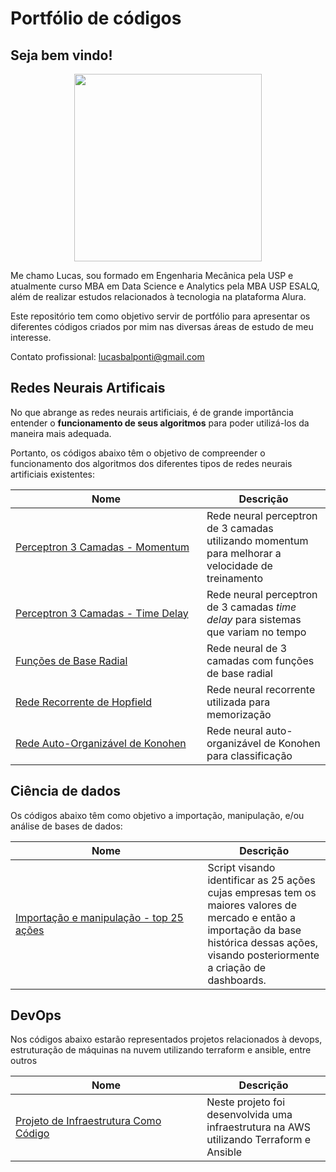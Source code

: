 # Portfólio de códigos

## Seja bem vindo! 

<p align="center">
  <img width="300" height="300" src="https://avatars.githubusercontent.com/u/122104166?s=400&u=3f32c0107a43c2e99f8e61603c25c094a5553182&v=4">
</p>

Me chamo Lucas, sou formado em Engenharia Mecânica pela USP e atualmente curso MBA em Data Science e Analytics pela MBA USP ESALQ, além de realizar estudos relacionados à tecnologia na plataforma Alura.

Este repositório tem como objetivo servir de portfólio para apresentar os diferentes códigos criados por mim nas diversas áreas de estudo de meu interesse.

Contato profissional: lucasbalponti@gmail.com

## Redes Neurais Artificais

No que abrange as redes neurais artificiais, é de grande importância entender o **funcionamento de seus algoritmos** para poder utilizá-los da maneira mais adequada. 

Portanto, os códigos abaixo têm o objetivo de compreender o funcionamento dos algoritmos dos diferentes tipos de redes neurais artificiais existentes:

| <div style="width:290px">Nome</div> | Descrição |
| -- | --|
| [Perceptron 3 Camadas - Momentum](./Redes%20Neurais/Perceptron%203%20Camadas%20-%20Momentum.py) | Rede neural perceptron de 3 camadas utilizando momentum para melhorar a velocidade de treinamento |
| [Perceptron 3 Camadas - Time Delay](./Redes%20Neurais/Perceptron%203%20Camadas%20-%20Time%20Delay.py) | Rede neural perceptron de 3 camadas *time delay* para sistemas que variam no tempo |
| [Funções de Base Radial](./Redes%20Neurais/Funções%20de%20Base%20Radial%20-%203%20Camadas.py) | Rede neural de 3 camadas com funções de base radial |
| [Rede Recorrente de Hopfield](./Redes%20Neurais/Redes%20recorrentes%20de%20Hopfield.py) | Rede neural recorrente utilizada para memorização |
| [Rede Auto-Organizável de Konohen](./Redes%20Neurais/Rede%20Auto-organizável%20de%20Konohen.py) | Rede neural auto-organizável de Konohen para classificação |

## Ciência de dados

Os códigos abaixo têm como objetivo a importação, manipulação, e/ou análise de bases de dados:

| <div style="width:290px">Nome</div> | Descrição |
| -- | --|
| [Importação e manipulação - top 25 ações](./Ciência%20de%20dados/Manipulação%20e%20importação%20-%20base%20top%2025%20ações.py) | Script visando identificar as 25 ações cujas empresas tem os maiores valores de mercado e então a importação da base histórica dessas ações, visando posteriormente a criação de dashboards. |

## DevOps

Nos códigos abaixo estarão representados projetos relacionados à devops, estruturação de máquinas na nuvem utilizando terraform e ansible, entre outros

| <div style="width:290px">Nome</div> | Descrição |
| -- | --|
| [Projeto de Infraestrutura Como Código](https://github.com/lucasbalponti/estudos-IAC-ansible-terraform) | Neste projeto foi desenvolvida uma infraestrutura na AWS utilizando Terraform e Ansible |
